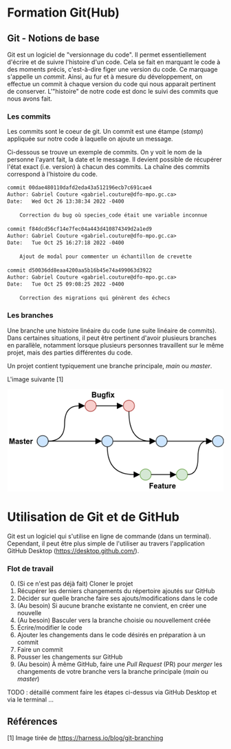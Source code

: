 # Formation Git(Hub)

## Git - Notions de base
Git est un logiciel de "versionnage du code".
Il permet essentiellement d'écrire et de suivre l'histoire d'un code.
Cela se fait en marquant le code à des moments précis, c'est-à-dire figer une version du code.
Ce marquage s'appelle un _commit_.
Ainsi, au fur et à mesure du développement, on effectue un commit à chaque version du code qui nous apparait pertinent de conserver.
L'"histoire" de notre code est donc le suivi des commits que nous avons fait.


### Les commits
Les commits sont le coeur de git.
Un commit est une étampe (_stamp_) appliquée sur notre code à laquelle on ajoute un message.

Ci-dessous se trouve un exemple de commits. On y voit le nom de la personne l'ayant fait, la date et le message.
Il devient possible de récupérer l'état exact (i.e. version) à chacun des commits. 
La chaîne des commits correspond à l'histoire du code.
```shell
commit 00dae480110dafd2eda43a512196ecb7c691cae4
Author: Gabriel Couture <gabriel.couture@dfo-mpo.gc.ca>
Date:   Wed Oct 26 13:38:34 2022 -0400

    Correction du bug où species_code était une variable inconnue

commit f84dcd56cf14e7fec04a443d410874349d2a1ed9
Author: Gabriel Couture <gabriel.couture@dfo-mpo.gc.ca>
Date:   Tue Oct 25 16:27:18 2022 -0400

    Ajout de modal pour commenter un échantillon de crevette

commit d50036dd8eaa4200aa5b16b45e74a499063d3922
Author: Gabriel Couture <gabriel.couture@dfo-mpo.gc.ca>
Date:   Tue Oct 25 09:08:25 2022 -0400

    Correction des migrations qui génèrent des échecs
```

### Les branches
Une branche une histoire linéaire du code (une suite linéaire de commits).
Dans certaines situations, il peut être pertinent d'avoir plusieurs branches en parallèle,
notamment lorsque plusieurs personnes travaillent sur le même projet, mais des parties différentes du code.

Un projet contient typiquement une branche principale, _main_ ou _master_.

L'image suivante [1]

![exemple branches](./images/branches-harness.io.png)


# Utilisation de Git et de GitHub
Git est un logiciel qui s'utilise en ligne de commande (dans un terminal).
Cependant, il peut être plus simple de l'utiliser au travers
l'application GitHub Desktop (https://desktop.github.com/).


### Flot de travail
0. (Si ce n'est pas déjà fait) Cloner le projet 
1. Récupérer les derniers changements du répertoire ajoutés sur GitHub
1. Décider sur quelle branche faire ses ajouts/modifications dans le code
2. (Au besoin) Si aucune branche existante ne convient, en créer une nouvelle
3. (Au besoin) Basculer vers la branche choisie ou nouvellement créée
4. Écrire/modifier le code
5. Ajouter les changements dans le code désirés en préparation à un commit
6. Faire un commit
7. Pousser les changements sur GitHub
8. (Au besoin) À même GitHub, faire une _Pull Request_ (PR) pour _merger_ les changements de votre branche vers la branche principale (_main_ ou _master_)


TODO : détaillé comment faire les étapes ci-dessus via GitHub Desktop et via le terminal ... 

## Références
[1] Image tirée de https://harness.io/blog/git-branching
